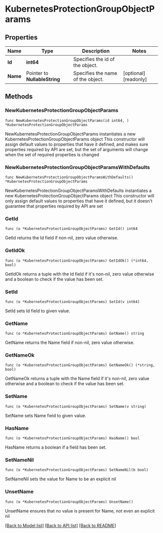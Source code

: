 # KubernetesProtectionGroupObjectParams

## Properties

Name | Type | Description | Notes
------------ | ------------- | ------------- | -------------
**Id** | **int64** | Specifies the id of the object. | 
**Name** | Pointer to **NullableString** | Specifies the name of the object. | [optional] [readonly] 

## Methods

### NewKubernetesProtectionGroupObjectParams

`func NewKubernetesProtectionGroupObjectParams(id int64, ) *KubernetesProtectionGroupObjectParams`

NewKubernetesProtectionGroupObjectParams instantiates a new KubernetesProtectionGroupObjectParams object
This constructor will assign default values to properties that have it defined,
and makes sure properties required by API are set, but the set of arguments
will change when the set of required properties is changed

### NewKubernetesProtectionGroupObjectParamsWithDefaults

`func NewKubernetesProtectionGroupObjectParamsWithDefaults() *KubernetesProtectionGroupObjectParams`

NewKubernetesProtectionGroupObjectParamsWithDefaults instantiates a new KubernetesProtectionGroupObjectParams object
This constructor will only assign default values to properties that have it defined,
but it doesn't guarantee that properties required by API are set

### GetId

`func (o *KubernetesProtectionGroupObjectParams) GetId() int64`

GetId returns the Id field if non-nil, zero value otherwise.

### GetIdOk

`func (o *KubernetesProtectionGroupObjectParams) GetIdOk() (*int64, bool)`

GetIdOk returns a tuple with the Id field if it's non-nil, zero value otherwise
and a boolean to check if the value has been set.

### SetId

`func (o *KubernetesProtectionGroupObjectParams) SetId(v int64)`

SetId sets Id field to given value.


### GetName

`func (o *KubernetesProtectionGroupObjectParams) GetName() string`

GetName returns the Name field if non-nil, zero value otherwise.

### GetNameOk

`func (o *KubernetesProtectionGroupObjectParams) GetNameOk() (*string, bool)`

GetNameOk returns a tuple with the Name field if it's non-nil, zero value otherwise
and a boolean to check if the value has been set.

### SetName

`func (o *KubernetesProtectionGroupObjectParams) SetName(v string)`

SetName sets Name field to given value.

### HasName

`func (o *KubernetesProtectionGroupObjectParams) HasName() bool`

HasName returns a boolean if a field has been set.

### SetNameNil

`func (o *KubernetesProtectionGroupObjectParams) SetNameNil(b bool)`

 SetNameNil sets the value for Name to be an explicit nil

### UnsetName
`func (o *KubernetesProtectionGroupObjectParams) UnsetName()`

UnsetName ensures that no value is present for Name, not even an explicit nil

[[Back to Model list]](../README.md#documentation-for-models) [[Back to API list]](../README.md#documentation-for-api-endpoints) [[Back to README]](../README.md)


